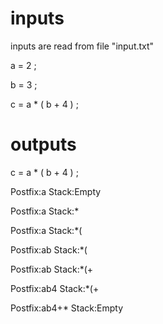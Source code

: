 # inputs
inputs are read from file "input.txt"

a = 2 ;

b = 3 ;

c = a * ( b + 4 ) ;



# outputs

c = a * ( b + 4 ) ;

Postfix:a       Stack:Empty

Postfix:a       Stack:*

Postfix:a       Stack:*(

Postfix:ab      Stack:*(

Postfix:ab      Stack:*(+

Postfix:ab4     Stack:*(+

Postfix:ab4+*   Stack:Empty

